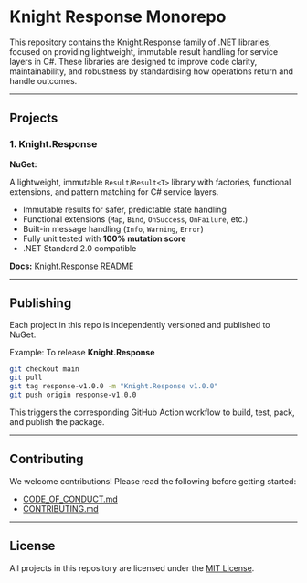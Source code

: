 # Knight Response Monorepo

This repository contains the Knight.Response family of .NET libraries, focused on providing lightweight, immutable result handling for service layers in C#. These libraries are designed to improve code clarity, maintainability, and robustness by standardising how operations return and handle outcomes.

---

## Projects

### 1. Knight.Response

**NuGet:**&#x20;

A lightweight, immutable `Result`/`Result<T>` library with factories, functional extensions, and pattern matching for C# service layers.

* Immutable results for safer, predictable state handling
* Functional extensions (`Map`, `Bind`, `OnSuccess`, `OnFailure`, etc.)
* Built-in message handling (`Info`, `Warning`, `Error`)
* Fully unit tested with **100% mutation score**
* .NET Standard 2.0 compatible

**Docs:** [Knight.Response README](src/Knight.Response/README.md)

---

## Publishing

Each project in this repo is independently versioned and published to NuGet.

Example: To release **Knight.Response**

```bash
git checkout main
git pull
git tag response-v1.0.0 -m "Knight.Response v1.0.0"
git push origin response-v1.0.0
```

This triggers the corresponding GitHub Action workflow to build, test, pack, and publish the package.

---

## Contributing

We welcome contributions! Please read the following before getting started:

* [CODE\_OF\_CONDUCT.md](CODE_OF_CONDUCT.md)
* [CONTRIBUTING.md](CONTRIBUTING.md)

---

## License

All projects in this repository are licensed under the [MIT License](LICENSE).

